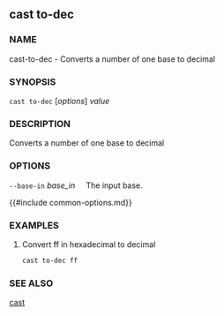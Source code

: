 ## cast to-dec

### NAME

cast-to-dec - Converts a number of one base to decimal

### SYNOPSIS

``cast to-dec`` [*options*] *value*

### DESCRIPTION

Converts a number of one base to decimal

### OPTIONS

`--base-in` *base_in*
&nbsp;&nbsp;&nbsp;&nbsp;The input base.

{{#include common-options.md}}

### EXAMPLES

1. Convert ff in hexadecimal to decimal
    ```sh
    cast to-dec ff
    ```

### SEE ALSO

[cast](./cast.md)